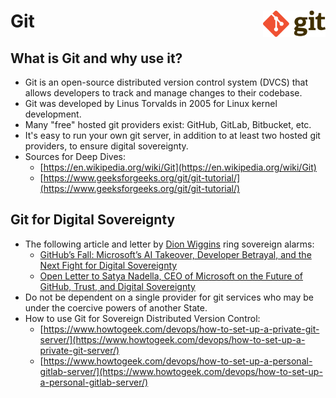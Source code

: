 # Git <img src="./images/330px-Git-logo.svg.png" width="100" align="right" alt="git logo">

## What is Git and why use it?

- Git is an open-source distributed version control system (DVCS) that allows developers to track and manage changes to their codebase.
- Git was developed by Linus Torvalds in 2005 for Linux kernel development. 
- Many "free" hosted git providers exist: GitHub, GitLab, Bitbucket, etc. 
- It's easy to run your own git server, in addition to at least two hosted git providers, to ensure digital sovereignty.
- Sources for Deep Dives:
    - [https://en.wikipedia.org/wiki/Git](https://en.wikipedia.org/wiki/Git)
    - [https://www.geeksforgeeks.org/git/git-tutorial/](https://www.geeksforgeeks.org/git/git-tutorial/)

## Git for Digital Sovereignty

- The following article and letter by [Dion Wiggins](https://www.linkedin.com/in/dionwiggins/) ring sovereign alarms:
    - [GitHub’s Fall: Microsoft’s AI Takeover, Developer Betrayal, and the Next Fight for Digital Sovereignty](https://web.archive.org/web/20250819061639/https://www.linkedin.com/pulse/githubs-fall-microsofts-ai-takeover-developer-betrayal-dion-wiggins-oyetc/)
    - [Open Letter to Satya Nadella, CEO of Microsoft on the Future of GitHub, Trust, and Digital Sovereignty](https://web.archive.org/web/20250819060235/https://www.linkedin.com/pulse/open-letter-satya-nadella-ceo-microsoft-future-github-dion-wiggins-f2yic/)
- Do not be dependent on a single provider for git services who may be under the coercive powers of another State.
- How to use Git for Sovereign Distributed Version Control:
    - [https://www.howtogeek.com/devops/how-to-set-up-a-private-git-server/](https://www.howtogeek.com/devops/how-to-set-up-a-private-git-server/)
    - [https://www.howtogeek.com/devops/how-to-set-up-a-personal-gitlab-server/](https://www.howtogeek.com/devops/how-to-set-up-a-personal-gitlab-server/)
